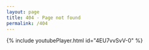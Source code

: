```yaml
---
layout: page
title: 404 - Page not found
permalink: /404
---
```


{% include youtubePlayer.html id="4EU7vvSvV-0" %}

